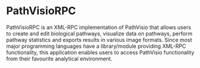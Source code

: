 PathVisioRPC
============

PathVisioRPC is an XML-RPC implementation of PathVisio that allows users to create and edit biological pathways, visualize data on pathways, perform pathway statistics and exports results in various image formats. Since most major programming languages have a library/module providing XML-RPC functionality, this application enables users to access PathVisio functionality from their favourite analytical environment.
